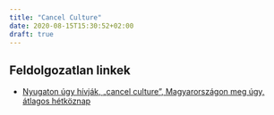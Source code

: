 ```yaml
---
title: "Cancel Culture"
date: 2020-08-15T15:30:52+02:00
draft: true
---
```


## Feldolgozatlan linkek

- [Nyugaton úgy hívják, „cancel culture”, Magyarországon meg úgy, átlagos hétköznap](https://444.hu/2020/07/28/nyugaton-ugy-hivjak-cancel-culture-magyarorszagon-meg-ugy-atlagos-hetkoznap)

